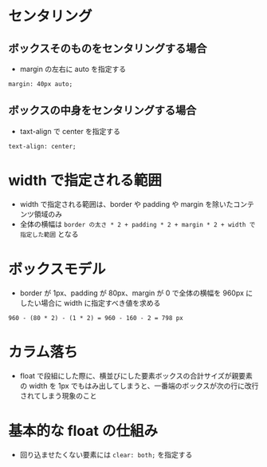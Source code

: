 # センタリング
## ボックスそのものをセンタリングする場合
- margin の左右に auto を指定する
```
margin: 40px auto;
```

## ボックスの中身をセンタリングする場合
- taxt-align で center を指定する
```
text-align: center;
```

# width で指定される範囲
- width で指定される範囲は、border や padding や margin を除いたコンテンツ領域のみ
- 全体の横幅は `border の太さ * 2 + padding * 2 + margin * 2 + width で指定した範囲` となる

# ボックスモデル
- border が 1px、padding が 80px、margin が 0 で全体の横幅を 960px にしたい場合に width に指定すべき値を求める
```
960 - (80 * 2) - (1 * 2) = 960 - 160 - 2 = 798 px
```

# カラム落ち
- float で段組にした際に、横並びにした要素ボックスの合計サイズが親要素の width を 1px でもはみ出してしまうと、一番端のボックスが次の行に改行されてしまう現象のこと

# 基本的な float の仕組み
- 回り込ませたくない要素には `clear: both;` を指定する

